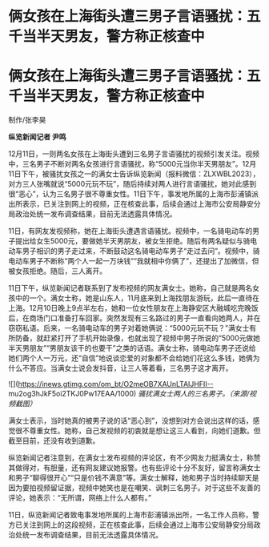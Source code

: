 # 俩女孩在上海街头遭三男子言语骚扰：五千当半天男友，警方称正核查中

# 俩女孩在上海街头遭三男子言语骚扰：五千当半天男友，警方称正核查中

制作/张李昊

**纵览新闻记者 尹鸣**

12月11日，一则两名女孩在上海街头遭到三名男子言语骚扰的视频引发关注。视频中，三名男子不断对两名女孩进行言语骚扰，称“5000元当你半天男朋友”。12月11日下午，被骚扰女孩之一的满女士告诉纵览新闻（报料微信：ZLXWBL2023），对方三人张嘴就说“5000元玩不玩”，随后持续对两人进行言语骚扰，她对此感到很“恶心”，认为三名男子很不尊重女性。11日下午，事发地所属的上海市彭浦镇派出所表示，已关注到网上的视频，正在核查此事，后续会通过上海市公安局静安分局政治处统一发布调查结果，目前无法透露具体情况。

11日，有网友发视频称，她在上海街头遭遇言语骚扰。视频中，一名骑电动车的男子提出给女生5000元，要做她半天男朋友，被女生拒绝。随后有两名疑似与骑电动车男子相识的男子走过来，不断鼓动这名骑电动车男子“走过去问”。视频中，骑电动车男子不断称“两个人一起一万块钱”“我就相中你俩了”，还提出了加微信，但被女孩拒绝。随后，三人离开。

11日下午，纵览新闻记者联系到了发布视频的网友满女士。她称，自己就是两名女孩中的一个。满女士称，她是山东人，11月底来到上海找朋友游玩，此后一直待在上海。12月10日晚上9点半左右，她和一位女性朋友在上海静安区大融城吃完晚饭后，在商场门口准备打车回家。突然发现有三名路过的男子一直看向她两人，并在窃窃私语。后来，一名骑电动车的男子对着她俩说：“5000元玩不玩？”满女士有所防备，就赶紧打开了手机开始录像，也就出现了视频中男子所说的“5000元做她半天男朋友”“男朋友该干的也要干”之类的话语。满女士称，骑电动车男子还说给她们两个人一万元，还“自信”地说谈恋爱的对象都不会给她们花这么多钱，她俩为什么不答应。当满女士说会发抖音，让三人等着看，三名男子这才离开。

![](https://inews.gtimg.com/om_bt/O2meOB7XAUnLTAlJHFII--
mu2og3hJkF5oi2TKJ0Pw17EAA/1000) _骚扰满女士两人的三名男子。（来源/视频截图）_

满女士表示，当时她真的被男子说的话“恶心到”，没想到对方会说出这样的话，感觉很不尊重女性。她称，自己发视频的初衷就是想让这三人看到，向她们道歉。但截至目前，还没有收到道歉。

纵览新闻记者注意到，在满女士发布视频的评论区，有不少网友力挺满女士，称赞其做得对，有胆量，还有网友建议她报警。也有些评论十分不友好，留言称满女士和男子“聊得很开心”“只是价钱不满意”等。满女士解释，她和男子当时持续聊天是因为要拍视频留证据，视频中她笑也是在嘲笑、讽刺三名男子。对于这些不友善的评论，她表示：“无所谓，网络上什么人都有。”

11日，纵览新闻记者致电事发地所属的上海市彭浦镇派出所，一名工作人员称，警方已关注到网上的这段视频，正在核查此事，后续会通过上海市公安局静安分局政治处统一发布调查结果，目前无法透露具体情况。

